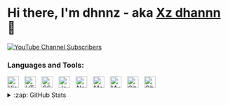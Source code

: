 # Hi there, I'm dhnnz - aka [Xz dhannn][youtube] 👋 

[![YouTube Channel Subscribers](https://img.shields.io/youtube/channel/subscribers/UCZPaA1QBzq0lyVTroL5CPzQ?logo=youtube&logoColor=red&style=for-the-badge)][youtube]

### Languages and Tools:

[<img align="left" alt="Visual Studio Code" width="26px" src="https://cdn.jsdelivr.net/gh/devicons/devicon/icons/vscode/vscode-original.svg" style="padding-right:10px;" />][webdevplaylist]
[<img align="left" alt="HTML5" width="26px" src="https://cdn.jsdelivr.net/gh/devicons/devicon/icons/html5/html5-original.svg" style="padding-right:10px;" />][webdevplaylist]
[<img align="left" alt="CSS3" width="26px" src="https://cdn.jsdelivr.net/gh/devicons/devicon/icons/css3/css3-original.svg" style="padding-right:10px;" />][cssplaylist]
[<img align="left" alt="JavaScript" width="26px" src="https://cdn.jsdelivr.net/gh/devicons/devicon/icons/javascript/javascript-original.svg" style="padding-right:10px;" />][jsplaylist]
[<img align="left" alt="Node.js" width="26px" src="https://cdn.jsdelivr.net/gh/devicons/devicon/icons/nodejs/nodejs-original.svg" style="padding-right:10px;" />][webdevplaylist]
[<img align="left" alt="MongoDB" width="26px" src="https://cdn.jsdelivr.net/gh/devicons/devicon/icons/mongodb/mongodb-original.svg" style="padding-right:10px;" />][webdevplaylist]
[<img align="left" alt="MySQL" width="26px" src="https://cdn.jsdelivr.net/gh/devicons/devicon/icons/mysql/mysql-original.svg" style="padding-right:10px;" />][webdevplaylist]
[<img align="left" alt="Git" width="26px" src="https://cdn.jsdelivr.net/gh/devicons/devicon/icons/git/git-original.svg" style="padding-right:10px;" />][webdevplaylist]
[<img align="left" alt="GitHub" width="26px" src="https://user-images.githubusercontent.com/3369400/139448065-39a229ba-4b06-434b-bc67-616e2ed80c8f.png" style="padding-right:10px;" />](https://www.youtube.com/channel/UCZPaA1QBzq0lyVTroL5CPzQ)

<br>
<br>

</details>

<details>
  <summary>:zap: GitHub Stats</summary>
  <img src="https://github-readme-stats.vercel.app/api?username=dhnzz&show_icons=true&hide_border=false&title_color=ff652f&icon_color=FFE400&bg_color=09131B&text_color=ffffff&border_color=0c1a25" />
</details>

[website]: https://www.youtube.com/channel/UCZPaA1QBzq0lyVTroL5CPzQ
[course]: https://www.youtube.com/channel/UCZPaA1QBzq0lyVTroL5CPzQ
[twitter]: https://www.youtube.com/channel/UCZPaA1QBzq0lyVTroL5CPzQ
[youtube]: https://www.youtube.com/channel/UCZPaA1QBzq0lyVTroL5CPzQ
[instagram]: https://www.youtube.com/channel/UCZPaA1QBzq0lyVTroL5CPzQ
[linkedin]: https://www.youtube.com/channel/UCZPaA1QBzq0lyVTroL5CPzQ
[webdevplaylist]: https://www.youtube.com/channel/UCZPaA1QBzq0lyVTroL5CPzQ
[jsplaylist]: https://www.youtube.com/channel/UCZPaA1QBzq0lyVTroL5CPzQ
[cssplaylist]: https://www.youtube.com/channel/UCZPaA1QBzq0lyVTroL5CPzQ
[reactplaylist]: https://www.youtube.com/channel/UCZPaA1QBzq0lyVTroL5CPzQ
